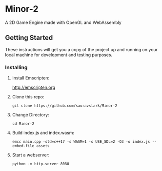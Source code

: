 
# Minor-2

A 2D Game Engine made with OpenGL and WebAssembly

## Getting Started

These instructions will get you a copy of the project up and running on your local machine for development and testing purposes.

### Installing

1. Install Emscripten:

	http://emscripten.org

2. Clone this repo:

	`git clone https://github.com/sauravstark/Minor-2`
	
3. Change Directory:

	`cd Minor-2`

4.  Build index.js and index.wasm:
    
    `emcc main.cpp -std=c++17 -s WASM=1 -s USE_SDL=2 -O3 -o index.js --embed-file assets`
    
5.  Start a webserver:

	`python -m http.server 8080`